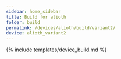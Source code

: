 ```yaml
---
sidebar: home_sidebar
title: Build for alioth
folder: build
permalink: /devices/alioth/build/variant2/
device: alioth_variant2
---
```

{% include templates/device_build.md %}
